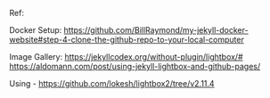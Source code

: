 Ref: 

Docker Setup:
 https://github.com/BillRaymond/my-jekyll-docker-website#step-4-clone-the-github-repo-to-your-local-computer

 Image Gallery:
 https://jekyllcodex.org/without-plugin/lightbox/#
 https://aldomann.com/post/using-jekyll-lightbox-and-github-pages/
 
 Using - https://github.com/lokesh/lightbox2/tree/v2.11.4